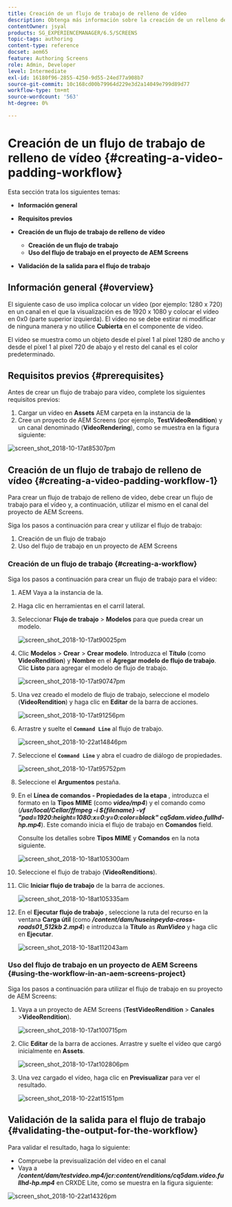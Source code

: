 ```yaml
---
title: Creación de un flujo de trabajo de relleno de vídeo
description: Obtenga más información sobre la creación de un relleno de vídeo en el flujo de trabajo para sus recursos.
contentOwner: jsyal
products: SG_EXPERIENCEMANAGER/6.5/SCREENS
topic-tags: authoring
content-type: reference
docset: aem65
feature: Authoring Screens
role: Admin, Developer
level: Intermediate
exl-id: 16180f96-2855-4250-9d55-24ed77a908b7
source-git-commit: 10c168cd00b79964d229e3d2a14049e799d89d77
workflow-type: tm+mt
source-wordcount: '563'
ht-degree: 0%

---
```


# Creación de un flujo de trabajo de relleno de vídeo {#creating-a-video-padding-workflow}

Esta sección trata los siguientes temas:

* **Información general**
* **Requisitos previos**
* **Creación de un flujo de trabajo de relleno de vídeo**
   * **Creación de un flujo de trabajo**
   * **Uso del flujo de trabajo en el proyecto de AEM Screens**

* **Validación de la salida para el flujo de trabajo**

## Información general {#overview}

El siguiente caso de uso implica colocar un vídeo (por ejemplo: 1280 x 720) en un canal en el que la visualización es de 1920 x 1080 y colocar el vídeo en 0x0 (parte superior izquierda). El vídeo no se debe estirar ni modificar de ninguna manera y no utilice **Cubierta** en el componente de vídeo.

El vídeo se muestra como un objeto desde el píxel 1 al píxel 1280 de ancho y desde el píxel 1 al píxel 720 de abajo y el resto del canal es el color predeterminado.

## Requisitos previos {#prerequisites}

Antes de crear un flujo de trabajo para vídeo, complete los siguientes requisitos previos:

1. Cargar un vídeo en **Assets** AEM carpeta en la instancia de la
1. Cree un proyecto de AEM Screens (por ejemplo, **TestVideoRendition**) y un canal denominado (**VideoRendering**), como se muestra en la figura siguiente:

![screen_shot_2018-10-17at85307pm](assets/screen_shot_2018-10-17at85307pm.png)

## Creación de un flujo de trabajo de relleno de vídeo {#creating-a-video-padding-workflow-1}

Para crear un flujo de trabajo de relleno de vídeo, debe crear un flujo de trabajo para el vídeo y, a continuación, utilizar el mismo en el canal del proyecto de AEM Screens.

Siga los pasos a continuación para crear y utilizar el flujo de trabajo:

1. Creación de un flujo de trabajo
1. Uso del flujo de trabajo en un proyecto de AEM Screens

### Creación de un flujo de trabajo {#creating-a-workflow}

Siga los pasos a continuación para crear un flujo de trabajo para el vídeo:

1. AEM Vaya a la instancia de la.
1. Haga clic en herramientas en el carril lateral.
1. Seleccionar **Flujo de trabajo** > **Modelos** para que pueda crear un modelo.

   ![screen_shot_2018-10-17at90025pm](assets/screen_shot_2018-10-17at90025pm.png)

1. Clic **Modelos** > **Crear** > **Crear modelo**. Introduzca el **Título** (como **VideoRendition**) y **Nombre** en el **Agregar modelo de flujo de trabajo**. Clic **Listo** para agregar el modelo de flujo de trabajo.

   ![screen_shot_2018-10-17at90747pm](assets/screen_shot_2018-10-17at90747pm.png)

1. Una vez creado el modelo de flujo de trabajo, seleccione el modelo (**VideoRendition**) y haga clic en **Editar** de la barra de acciones.

   ![screen_shot_2018-10-17at91256pm](assets/screen_shot_2018-10-17at91256pm.png)

1. Arrastre y suelte el **`Command Line`** al flujo de trabajo.

   ![screen_shot_2018-10-22at14846pm](assets/screen_shot_2018-10-22at14846pm.png)

1. Seleccione el **`Command Line`** y abra el cuadro de diálogo de propiedades.

   ![screen_shot_2018-10-17at95752pm](assets/screen_shot_2018-10-17at95752pm.png)

1. Seleccione el **Argumentos** pestaña.
1. En el **Línea de comandos - Propiedades de la etapa** , introduzca el formato en la **Tipos MIME** (como ***video/mp4***) y el comando como (***/usr/local/Cellar/ffmpeg -i ${filename} -vf &quot;pad=1920:height=1080:x=0:y=0:color=black&quot; cq5dam.video.fullhd-hp.mp4***). Este comando inicia el flujo de trabajo en **Comandos** field.

   Consulte los detalles sobre **Tipos MIME** y **Comandos** en la nota siguiente.

   ![screen_shot_2018-10-18at105300am](assets/screen_shot_2018-10-18at105300am.png)

1. Seleccione el flujo de trabajo (**VideoRenditions**).
1. Clic **Iniciar flujo de trabajo** de la barra de acciones.

   ![screen_shot_2018-10-18at105335am](assets/screen_shot_2018-10-18at105335am.png)

1. En el **Ejecutar flujo de trabajo** , seleccione la ruta del recurso en la ventana **Carga útil** (como ***/content/dam/huseinpeyda-cross-roads01_512kb 2.mp4***) e introduzca la **Título** as ***RunVideo*** y haga clic en **Ejecutar**.

   ![screen_shot_2018-10-18at112043am](assets/screen_shot_2018-10-18at112043am.png)

### Uso del flujo de trabajo en un proyecto de AEM Screens {#using-the-workflow-in-an-aem-screens-project}

Siga los pasos a continuación para utilizar el flujo de trabajo en su proyecto de AEM Screens:

1. Vaya a un proyecto de AEM Screens (**TestVideoRendition** > **Canales** >**VideoRendition**).

   ![screen_shot_2018-10-17at100715pm](assets/screen_shot_2018-10-17at100715pm.png)

1. Clic **Editar** de la barra de acciones. Arrastre y suelte el vídeo que cargó inicialmente en **Assets**.

   ![screen_shot_2018-10-17at102806pm](assets/screen_shot_2018-10-17at102806pm.png)

1. Una vez cargado el vídeo, haga clic en **Previsualizar** para ver el resultado.

   ![screen_shot_2018-10-22at15151pm](assets/screen_shot_2018-10-22at15151pm.png)

## Validación de la salida para el flujo de trabajo {#validating-the-output-for-the-workflow}

Para validar el resultado, haga lo siguiente:

* Compruebe la previsualización del vídeo en el canal
* Vaya a ***/content/dam/testvideo.mp4/jcr:content/renditions/cq5dam.video.fullhd-hp.mp4*** en CRXDE Lite, como se muestra en la figura siguiente:

![screen_shot_2018-10-22at14326pm](assets/screen_shot_2018-10-22at14326pm.png)
